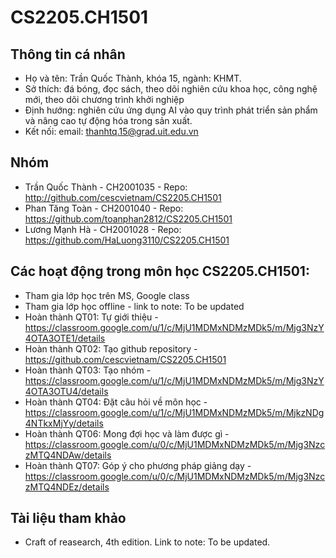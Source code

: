 # CS2205.CH1501
## Thông tin cá nhân
- Họ và tên: Trần Quốc Thành, khóa 15, ngành: KHMT.
- Sở thích: đá bóng, đọc sách, theo dõi nghiên cứu khoa học, công nghệ mới, theo dõi chương trình khởi nghiệp
- Định hướng: nghiên cứu ứng dụng AI vào quy trình phát triển sản phẩm và nâng cao tự động hóa trong sản xuất.
- Kết nối: email: thanhtq.15@grad.uit.edu.vn
## Nhóm
- Trần Quốc Thành - CH2001035 - Repo: http://github.com/cescvietnam/CS2205.CH1501
- Phan Tăng Toàn - CH2001040 - Repo: https://github.com/toanphan2812/CS2205.CH1501
- Lương Mạnh Hà - CH2001028 - Repo: https://github.com/HaLuong3110/CS2205.CH1501
## Các hoạt động trong môn học CS2205.CH1501:
- Tham gia lớp học trên MS, Google class
- Tham gia lớp học offline - link to note: To be updated
- Hoàn thành QT01: Tự giới thiệu - https://classroom.google.com/u/1/c/MjU1MDMxNDMzMDk5/m/Mjg3NzY4OTA3OTE1/details
- Hoàn thành QT02: Tạo github repository - https://github.com/cescvietnam/CS2205.CH1501
- Hoàn thành QT03: Tạo nhóm - https://classroom.google.com/u/1/c/MjU1MDMxNDMzMDk5/m/Mjg3NzY4OTA3OTU4/details
- Hoàn thành QT04: Đặt câu hỏi về môn học - https://classroom.google.com/u/1/c/MjU1MDMxNDMzMDk5/m/MjkzNDg4NTkxMjYy/details
- Hoàn thành QT06: Mong đợi học và làm được gì - https://classroom.google.com/u/0/c/MjU1MDMxNDMzMDk5/m/Mjg3NzczMTQ4NDAw/details
- Hoàn thành QT07: Góp ý cho phương pháp giảng dạy - https://classroom.google.com/u/0/c/MjU1MDMxNDMzMDk5/m/Mjg3NzczMTQ4NDEz/details

## Tài liệu tham khảo
-  Craft of reasearch, 4th edition. Link to note: To be updated.
